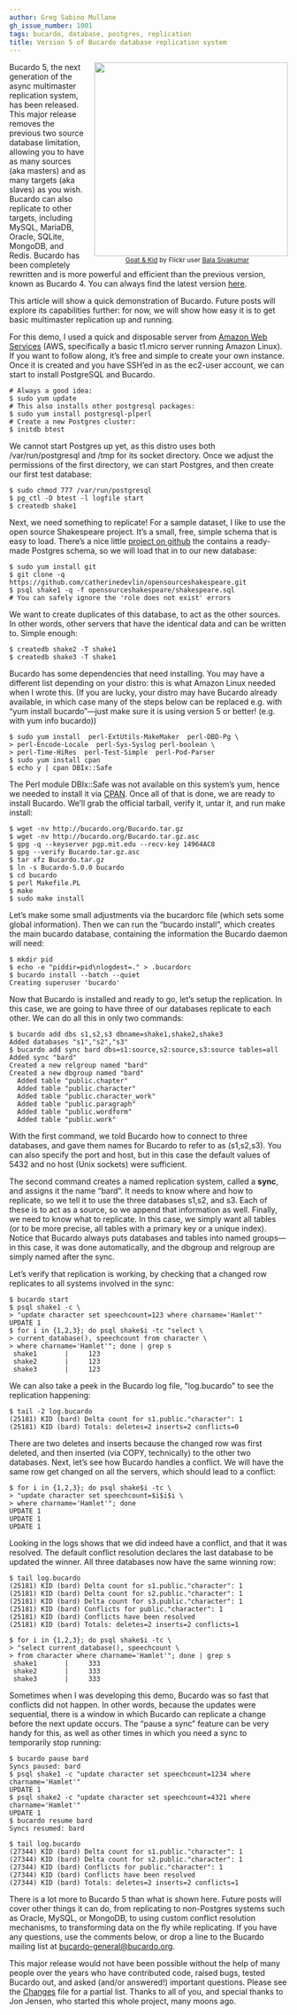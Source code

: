 ```yaml
---
author: Greg Sabino Mullane
gh_issue_number: 1001
tags: bucardo, database, postgres, replication
title: Version 5 of Bucardo database replication system
---
```


<div class="separator" style="clear: both; float:right; text-align: center;"><a href="/blog/2014/06/23/bucardo-5-multimaster-postgres-released/image-0.jpeg" imageanchor="1" style="clear: right; margin-bottom: 1em; margin-left: 1em;"><img border="0" src="/blog/2014/06/23/bucardo-5-multimaster-postgres-released/image-0.jpeg" width="350"/></a>
<br/><small><a href="https://flic.kr/p/6GYFk5">Goat & Kid</a> by Flickr user <a href="https://www.flickr.com/photos/bala_/">Bala Sivakumar</a></small></div>

Bucardo 5, the next generation of the async multimaster replication system, has been released. This major release removes the previous two source database limitation, allowing you to have as many sources (aka masters) and as many targets (aka slaves) as you wish. Bucardo can also replicate to other targets, including MySQL, MariaDB, Oracle, SQLite, MongoDB, and Redis. Bucardo has been completely rewritten and is more powerful and efficient 
than the previous version, known as Bucardo 4. You can always find the latest version [here](https://bucardo.org/).

This article will show a quick demonstration of Bucardo. Future posts will explore its capabilities further: 
for now, we will show how easy it is to get basic multimaster replication up and running.

For this demo, I used a quick and disposable server from [Amazon Web Services](https://aws.amazon.com/) (AWS, specifically a basic t1.micro server running Amazon Linux). If you want to follow along, it’s free and simple to create your own instance. Once it is created and you have SSH’ed in as the ec2-user account, we can start to install PostgreSQL and Bucardo.

```
# Always a good idea:
$ sudo yum update
# This also installs other postgresql packages:
$ sudo yum install postgresql-plperl
# Create a new Postgres cluster:
$ initdb btest
```

We cannot start Postgres up yet, as this distro uses both /var/run/postgresql and 
/tmp for its socket directory. Once we adjust the permissions of the first directory, 
we can start Postgres, and then create our first test database:

```
$ sudo chmod 777 /var/run/postgresql
$ pg_ctl -D btest -l logfile start
$ createdb shake1
```

Next, we need something to replicate! For a sample dataset, I like to use the open source Shakespeare project. It’s a small, free, simple schema that is easy to load. There’s a nice little [project on github](https://github.com/catherinedevlin/opensourceshakespeare) the contains a ready-made Postgres schema, so we will load that in to our new database:

```
$ sudo yum install git
$ git clone -q https://github.com/catherinedevlin/opensourceshakespeare.git
$ psql shake1 -q -f opensourceshakespeare/shakespeare.sql
# You can safely ignore the 'role does not exist' errors
```

We want to create duplicates of this database, to act as the other sources. In other words, other servers that have the identical data and can be written to. Simple enough:

```
$ createdb shake2 -T shake1
$ createdb shake3 -T shake1
```

Bucardo has some dependencies that need installing. You may have a different 
list depending on your distro: this is what Amazon Linux needed when I wrote this.
(If you are lucky, your distro may have Bucardo already available, in which case many of the steps below can be 
replaced e.g. with “yum install bucardo”—​just make sure it is using version 5 or better! (e.g. with yum info bucardo))

```
$ sudo yum install  perl-ExtUtils-MakeMaker  perl-DBD-Pg \
> perl-Encode-Locale  perl-Sys-Syslog perl-boolean \
> perl-Time-HiRes  perl-Test-Simple  perl-Pod-Parser
$ sudo yum install cpan
$ echo y | cpan DBIx::Safe
```

The Perl module DBIx::Safe was not available on this system’s yum, hence we 
needed to install it via [CPAN](https://www.cpan.org/). Once all of that is 
done, we are ready to install Bucardo. We’ll grab the official tarball, verify it, 
untar it, and run make install:

```
$ wget -nv http://bucardo.org/Bucardo.tar.gz
$ wget -nv http://bucardo.org/Bucardo.tar.gz.asc
$ gpg -q --keyserver pgp.mit.edu --recv-key 14964AC8
$ gpg --verify Bucardo.tar.gz.asc
$ tar xfz Bucardo.tar.gz
$ ln -s Bucardo-5.0.0 bucardo
$ cd bucardo
$ perl Makefile.PL
$ make
$ sudo make install
```

Let’s make some small adjustments via the bucardorc file (which sets some global information). Then we can run the 
“bucardo install”, which creates the main bucardo database, containing the information the Bucardo daemon will need:

```
$ mkdir pid
$ echo -e "piddir=pid\nlogdest=." > .bucardorc
$ bucardo install --batch --quiet
Creating superuser 'bucardo'
```

Now that Bucardo is installed and ready to go, let’s setup the replication. In this case, we 
are going to have three of our databases replicate to each other. We can do all this in 
only two commands:

```
$ bucardo add dbs s1,s2,s3 dbname=shake1,shake2,shake3
Added databases "s1","s2","s3"
$ bucardo add sync bard dbs=s1:source,s2:source,s3:source tables=all
Added sync "bard"
Created a new relgroup named "bard"
Created a new dbgroup named "bard"
  Added table "public.chapter"
  Added table "public.character"
  Added table "public.character_work"
  Added table "public.paragraph"
  Added table "public.wordform"
  Added table "public.work"
```

With the first command, we told Bucardo how to connect to three databases, and gave 
them names for Bucardo to refer to as (s1,s2,s3). You can also specify the 
port and host, but in this case the default values of 5432 and no host (Unix sockets) were sufficient.

The second command creates a named replication system, called a **sync**, and assigns 
it the name “bard”. It needs to know where and how to replicate, so we tell it to 
use the three databases s1,s2, and s3. Each of these is to act as a source, so we 
append that information as well. Finally, we need to know what to replicate. In this 
case, we simply want all tables (or to be more precise, all tables with a primary 
key or a unique index). Notice that Bucardo always puts databases and tables into 
named groups—​in this case, it was done automatically, and the dbgroup and relgroup 
are simply named after the sync.

Let’s verify that replication is working, by checking that a changed row replicates 
to all systems involved in the sync:

```
$ bucardo start
$ psql shake1 -c \
> "update character set speechcount=123 where charname='Hamlet'"
UPDATE 1
$ for i in {1,2,3}; do psql shake$i -tc "select \
> current_database(), speechcount from character \
> where charname='Hamlet'"; done | grep s
 shake1       |     123
 shake2       |     123
 shake3       |     123
```

We can also take a peek in the Bucardo log file, "log.bucardo" to see the replication happening:

```
$ tail -2 log.bucardo
(25181) KID (bard) Delta count for s1.public."character": 1
(25181) KID (bard) Totals: deletes=2 inserts=2 conflicts=0
```

There are two deletes and inserts because the changed row was first deleted, and then inserted 
(via COPY, technically) to the other two databases. Next, let’s see how Bucardo handles a conflict. 
We will have the same row get changed on all the servers, which should lead to a conflict:

```
$ for i in {1,2,3}; do psql shake$i -tc \
> "update character set speechcount=$i$i$i \
> where charname='Hamlet'"; done
UPDATE 1
UPDATE 1
UPDATE 1
```

Looking in the logs shows that we did indeed have a conflict, and that it was resolved. The default conflict resolution declares the last database to be updated the winner. All three databases now have the same winning row:

```
$ tail log.bucardo
(25181) KID (bard) Delta count for s1.public."character": 1
(25181) KID (bard) Delta count for s2.public."character": 1
(25181) KID (bard) Delta count for s3.public."character": 1
(25181) KID (bard) Conflicts for public."character": 1
(25181) KID (bard) Conflicts have been resolved
(25181) KID (bard) Totals: deletes=2 inserts=2 conflicts=1

$ for i in {1,2,3}; do psql shake$i -tc \
> "select current_database(), speechcount \
> from character where charname='Hamlet'"; done | grep s
 shake1       |     333
 shake2       |     333
 shake3       |     333
```

Sometimes when I was developing this demo, Bucardo was so fast that conflicts did not happen. In 
other words, because the updates were sequential, there is a window in which Bucardo can replicate 
a change before the next update occurs. The “pause a sync” feature can be very handy for this, 
as well as other times in which you need a sync to temporarily stop running:

```
$ bucardo pause bard
Syncs paused: bard
$ psql shake1 -c "update character set speechcount=1234 where charname='Hamlet'"
UPDATE 1
$ psql shake2 -c "update character set speechcount=4321 where charname='Hamlet'"
UPDATE 1
$ bucardo resume bard
Syncs resumed: bard

$ tail log.bucardo
(27344) KID (bard) Delta count for s1.public."character": 1
(27344) KID (bard) Delta count for s2.public."character": 1
(27344) KID (bard) Conflicts for public."character": 1
(27344) KID (bard) Conflicts have been resolved
(27344) KID (bard) Totals: deletes=2 inserts=2 conflicts=1
```

There is a lot more to Bucardo 5 than what is shown here. Future posts will cover 
other things it can do, from replicating to non-Postgres systems such as Oracle, 
MySQL, or MongoDB, to using custom conflict resolution mechanisms, to transforming 
data on the fly while replicating. If you have any questions, use the comments below, 
or drop a line to the Bucardo mailing list at bucardo-general@bucardo.org.

This major release would not have been possible without the help of many people 
over the years who have contributed code, raised bugs, tested Bucardo out, 
and asked (and/or answered!) important questions. Please see the [Changes](https://github.com/bucardo/bucardo/blob/master/Changes) file 
for a partial list. Thanks to all of you, and special thanks to Jon Jensen, who started 
this whole project, many moons ago.
